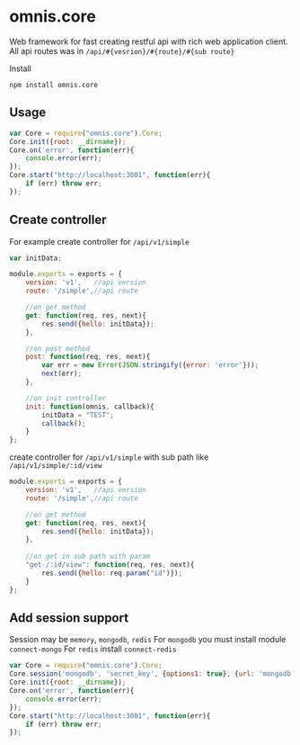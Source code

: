 omnis.core
==========

Web framework for fast creating restful api with rich web application client. All api routes was in `/api/#{vesrion}/#{route}/#{sub route}`

Install
```
npm install omnis.core
```

Usage
----

```javascript
var Core = require("omnis.core").Core;
Core.init({root: __dirname});
Core.on('error', function(err){
    console.error(err);
});
Core.start("http://localhost:3001", function(err){
    if (err) throw err;
});
```

Create controller
----

For example create controller for `/api/v1/simple`
```javascript
var initData;

module.exports = exports = {
    version: 'v1',   //api version
    route: '/simple',//api route

    //on get method
    get: function(req, res, next){
        res.send({hello: initData});
    },

    //on post method
    post: function(req, res, next){
        var err = new Error(JSON.stringify({error: 'error'}));
        next(err);
    },

    //on init controller
    init: function(omnis, callback){
        initData = "TEST";
        callback();
    }
};
```

create controller for `/api/v1/simple` with sub path like `/api/v1/simple/:id/view`
```javascript
module.exports = exports = {
    version: 'v1',   //api version
    route: '/simple',//api route

    //on get method
    get: function(req, res, next){
        res.send({hello: initData});
    },
    
    //on get in sub path with param
    "get-/:id/view": function(req, res, next){
        res.send({hello: req.param("id")});
    }
};
```

Add session support
----

Session may be `memory`, `mongodb`, `redis`
For `mongodb` you must install module `connect-mongo`
For `redis` install `connect-redis`

```javascript
var Core = require("omnis.core").Core;
Core.session('mongodb', 'secret_key', {options1: true}, {url: 'mongodb://localhost/test'});
Core.init({root: __dirname});
Core.on('error', function(err){
    console.error(err);
});
Core.start("http://localhost:3001", function(err){
    if (err) throw err;
});
```
